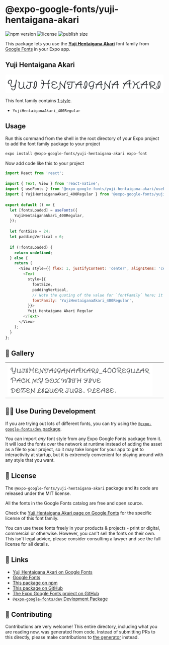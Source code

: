 # @expo-google-fonts/yuji-hentaigana-akari

![npm version](https://flat.badgen.net/npm/v/@expo-google-fonts/yuji-hentaigana-akari)
![license](https://flat.badgen.net/github/license/expo/google-fonts)
![publish size](https://flat.badgen.net/packagephobia/install/@expo-google-fonts/yuji-hentaigana-akari)

This package lets you use the [**Yuji Hentaigana Akari**](https://fonts.google.com/specimen/Yuji+Hentaigana+Akari) font family from [Google Fonts](https://fonts.google.com/) in your Expo app.

## Yuji Hentaigana Akari

![Yuji Hentaigana Akari](./font-family.png)

This font family contains [1 style](#-gallery).

- `YujiHentaiganaAkari_400Regular`

## Usage

Run this command from the shell in the root directory of your Expo project to add the font family package to your project
```sh
expo install @expo-google-fonts/yuji-hentaigana-akari expo-font
```

Now add code like this to your project
```js
import React from 'react';

import { Text, View } from 'react-native';
import { useFonts } from '@expo-google-fonts/yuji-hentaigana-akari/useFonts';
import { YujiHentaiganaAkari_400Regular } from '@expo-google-fonts/yuji-hentaigana-akari/400Regular';

export default () => {
  let [fontsLoaded] = useFonts({
    YujiHentaiganaAkari_400Regular,
  });

  let fontSize = 24;
  let paddingVertical = 6;

  if (!fontsLoaded) {
    return undefined;
  } else {
    return (
      <View style={{ flex: 1, justifyContent: 'center', alignItems: 'center' }}>
        <Text
          style={{
            fontSize,
            paddingVertical,
            // Note the quoting of the value for `fontFamily` here; it expects a string!
            fontFamily: 'YujiHentaiganaAkari_400Regular',
          }}>
          Yuji Hentaigana Akari Regular
        </Text>
      </View>
    );
  }
};

```

## 🔡 Gallery


||||
|-|-|-|
|![YujiHentaiganaAkari_400Regular](.//400Regular/YujiHentaiganaAkari_400Regular.ttf.png)||||


## 👩‍💻 Use During Development

If you are trying out lots of different fonts, you can try using the [`@expo-google-fonts/dev` package](https://github.com/freeboub/google-fonts/tree/master/font-packages/dev#readme).

You can import *any* font style from any Expo Google Fonts package from it. It will load the fonts
over the network at runtime instead of adding the asset as a file to your project, so it may take longer
for your app to get to interactivity at startup, but it is extremely convenient
for playing around with any style that you want.

## 📖 License

The `@expo-google-fonts/yuji-hentaigana-akari` package and its code are released under the MIT license.

All the fonts in the Google Fonts catalog are free and open source.

Check the [Yuji Hentaigana Akari page on Google Fonts](https://fonts.google.com/specimen/Yuji+Hentaigana+Akari) for the specific license of this font family.

You can use these fonts freely in your products & projects - print or digital, commercial or otherwise. However, you can't sell the fonts on their own. This isn't legal advice, please consider consulting a lawyer and see the full license for all details.

## 🔗 Links

- [Yuji Hentaigana Akari on Google Fonts](https://fonts.google.com/specimen/Yuji+Hentaigana+Akari)
- [Google Fonts](https://fonts.google.com/)
- [This package on npm](https://www.npmjs.com/package/@expo-google-fonts/yuji-hentaigana-akari)
- [This package on GitHub](https://github.com/freeboub/google-fonts/tree/master/font-packages/yuji-hentaigana-akari)
- [The Expo Google Fonts project on GitHub](https://github.com/freeboub/google-fonts)
- [`@expo-google-fonts/dev` Devlopment Package](https://github.com/freeboub/google-fonts/tree/master/font-packages/dev)

## 🤝 Contributing

Contributions are very welcome! This entire directory, including what you are reading now, was generated from code. Instead of submitting PRs to this directly, please make contributions to [the generator](https://github.com/freeboub/google-fonts/tree/master/packages/generator) instead.
